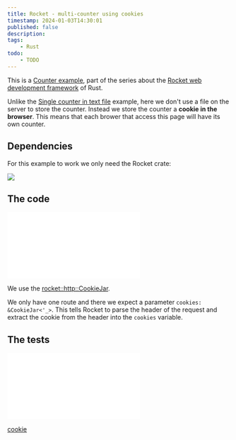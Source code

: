 ```yaml
---
title: Rocket - multi-counter using cookies
timestamp: 2024-01-03T14:30:01
published: false
description:
tags:
    - Rust
todo:
    - TODO
---
```


This is a [Counter example](https://code-maven.com/counter), part of the series about the [Rocket web development framework](/rocket) of Rust.

Unlike the [Single counter in text file](/rocket-single-counter-in-text-file) example, here we don't use a file on the server to store the counter.
Instead we store the counter a **cookie in the browser**. This means that each brower that access this page will have its own counter.


## Dependencies

For this example to work we only need the Rocket crate:

![](examples/rocket/multi-counter-using-cookies/Cargo.toml)


## The code

![](examples/rocket/multi-counter-using-cookies/src/main.rs)


We use the [rocket::http::CookieJar](https://api.rocket.rs/v0.5/rocket/http/struct.CookieJar.html).


We only have one route and there we expect a parameter `cookies: &CookieJar<'_>`. This tells Rocket to parse the header of the request and
extract the cookie from the header into the `cookies` variable.


## The tests

![](examples/rocket/multi-counter-using-cookies/src/tests.rs)

[cookie](https://api.rocket.rs/v0.5/rocket/local/blocking/struct.LocalRequest.html#method.cookie)
